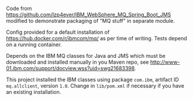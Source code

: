 Code from https://github.com/lzp4ever/IBM_WebSphere_MQ_Spring_Boot_JMS modified to demonstrate packaging of "MQ stuff" in separate module.
 
Config provided for a default installation of https://hub.docker.com/r/ibmcom/mq/ as per time of writing. Tests depend on a running container.

Depends on the IBM MQ classes for Java and JMS which must be downloaded and installed manually in you Maven repo, see http://www-01.ibm.com/support/docview.wss?uid=swg21683398.

This project installed the IBM classes using package `com.ibm`, artifact ID `mq.allclient`, version `1.0`. Change in `lib/pom.xml` if necessary if you have an existing installation.